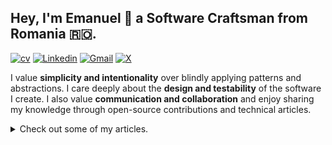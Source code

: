 ## Hey, I'm Emanuel 👋 a Software Craftsman from Romania 🇷🇴.
[![cv](https://img.shields.io/badge/resume%20-%20green)](https://github.com/etrandafir93/etrandafir93/blob/main/Emanuel%20Tranafir%20Resume%203.0.pdf)
[![Linkedin](https://img.shields.io/badge/-LinkedIn-blue?style=flat&logo=Linkedin&logoColor=white)](https://www.linkedin.com/in/emanueltrandafir/)
[![Gmail](https://img.shields.io/badge/-Gmail-c14438?style=flat&logo=Gmail&logoColor=white)](mailto:emanueltrandafir1993@gmail.com) 
[![X](https://img.shields.io/twitter/url?url=https%3A%2F%2Fx.com%2Ftrandafire1)](https://x.com/trandafire1)

 
I value **simplicity and intentionality** over blindly applying patterns and abstractions. I care deeply about the **design and testability** of the software I create. I also value **communication and collaboration** and enjoy sharing my knowledge through open-source contributions and technical articles.


<details>
<summary>Check out some of my articles.</summary>

## 🚀 Design
- [Vertical Slice Architecture](https://www.baeldung.com/java-vertical-slice-architecture) - Let's organize the codebase by business capabilities rather than technical concerns. This approach slices the application vertically and challenges the traditional, layered, approach.
- [Monads In Java](https://www.baeldung.com/java-monads) - Functional programming paradigms and their abstract algebra terms can be overwhelming... But, getting a handle on "monads" will help us better grasp modern Java APIs.
In this article, I've tried to find the right balance between theory and practical Java examples.
- [Less Mocks, More Functions](https://levelup.gitconnected.com/less-mocks-more-functions-860aac67d4a7?source=friends_link&sk=b5ab72d0610c23514f0ee235e612a400) - Using the Functional Programming paradigm to push the impurities outside of our domain, and increase its testability.
- ["Tidy First?" - Book Review](https://levelup.gitconnected.com/tidy-first-and-my-post-reading-commitments-ecbde5fc39e7?source=friends_link&sk=4510b84b876fd117a78ef3ba5f486761) - My thoughts on Kent Beck's "Tidy First?" and my post-reading commitments.
- [Anemic vs Rich Domain Objects](https://www.baeldung.com/java-anemic-vs-rich-domain-objects) - Not everything is about FP! In this article, we'll question "getters" and "setters", we'll empower our objects by encapsulating business logic and enriching our domain.

## 🔍 Testing
- [The Anatomy Of Mocks In Unit Testing](https://levelup.gitconnected.com/the-anatomy-of-mocks-in-unit-testing-3e6a78b2b5d3?source=friends_link&sk=702d3eb26b853a0fad7b54d0f78c2894) - In the article, we'll learn about "Fakes", "Stubs", "Mocks", and "Spies"... without using a mocking library.
- [Spring Boot Support for Testcontainers](https://www.baeldung.com/spring-boot-built-in-testcontainers) - A leap towards reliable testing.  
- [Testcontainers Desktop](https://www.baeldung.com/testcontainers-desktop) - Probably the best way of debugging your Testcontainers.


## 😆 Day to Day life
- [Three Nerdy Developer Jokes I Told My Fiancee](https://levelup.gitconnected.com/three-nerdy-developer-jokes-i-told-my-fiancee-she-was-not-impressed-f719ae8bb94d?source=friends_link&sk=039e555b2f8b13d68fe4444c92db1aec) - A glimpse into the nerdy jokes my wife endures daily.

</details>
